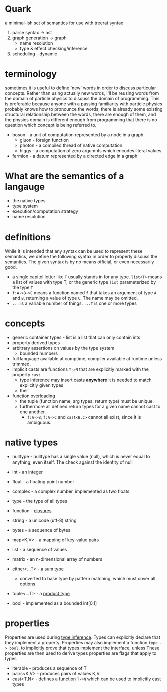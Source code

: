 # Quark

a minimal-ish set of semantics for use with treerat syntax

1. parse syntax -> ast
2. graph generation -> graph
    * name resolution
    * type & effect checking/inference
3. scheduling - dynamic

# terminology
sometimes it is useful to define 'new' words in order to discuss particular concepts. Rather than using actually new words, I'll be reusing words from the domain of particle physics to discuss the domain of programming. This is preferable because anyone with a passing familiarity with particle physics probably knows how to pronounce the words, there is already some existing structural relationship between the words, there are enough of them, and the physics domain is different enough from programming that there is no question which concept is being referred to.

* boson - a unit of computation represented by a node in a graph
    * gluon - foreign function
    * photon - a compiled thread of native computation
    * higgs - a computation of zero argumnts which encodes literal values
* fermion - a datum represented by a directed edge in a graph
# What are the semantics of a langauge
* the native types
* type system
* execution/computation strategy
* name resolution


# definitions
While it is intended that any syntax can be used to represent these semantics, we define the following syntax in order to properly discuss the semantics. The given syntax is by no means official, or even necessarily good.

* a single capitol letter like `T` usually stands in for any type. `list<T>` means a list of values with type T, or the generic type `list` parameterized by the type `T`
* `f:A->B->C` means a function named `f` that takes an argument of type `A` and `B`, returning a value of type `C`. The name may be omitted.
* `...` is a variable number of things. `...T` is one or more types

# concepts
* generic container types - list<int> is a list that can only contain ints
* property derived types - 
* arbitrary assertions on values by the type system
    * bounded numbers
* full language available at comptime, compiler available at runtime unless trimmed.
* implicit casts are functions `T->N` that are explicitly marked with the property `cast`
    * type inference may insert casts **anywhere** it is needed to match explicitly given types
    * ther
* function overloading
    * the tuple (function name, arg types, return type) must be unique.
    * furthermore all defined return types for a given name cannot cast to one another.
        * `f:A->B`, `f:A->C` and `cast<B,C>` cannot all exist, since it is ambiguous.

# native types
* nulltype - nulltype has a single value (null), which is never equal to anything, even itself. The check against the identity of null
* int - an integer
* float - a floating point number
* complex - a complex number, implemented as two floats
* type - the type of all types
* function - [closures](https://en.wikipedia.org/wiki/Closure_(computer_programming))
* string - a unicode (utf-8) string
* bytes - a sequence of bytes
* map<K,V> - a mapping of key-value pairs
* list<T> - a sequence of values
* matrix - an n-dimensional array of numbers

* either<...T> - a [sum type](https://en.wikipedia.org/wiki/Tagged_union)
    * converted to base type by pattern matching, which must cover all options
* tuple<...T> - a [product type](https://en.wikipedia.org/wiki/Product_type)

* bool - implemented as a bounded int[0,1]

# properties
Properties are used during [type inference](https://en.wikipedia.org/wiki/Type_inference).
Types can explicitly declare that they implement a property.
Properties may also implement a function `type -> bool`, to implicitly prove that types implement the interface, unless 
These properties are then used to derive types 
properties are flags that apply to types

* iterable<T> - produces a sequence of T
* pairs<K,V> - produces pairs of values K,V
* cast<T,N> - defines a function `T->N` which can be used to implicitly cast types
